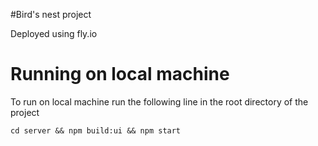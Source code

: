 #Bird's nest project

Deployed using fly.io

# Running on local machine

To run on local machine run the following line in the root directory of the project
```
cd server && npm build:ui && npm start
```
